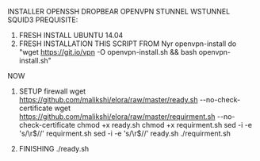INSTALLER OPENSSH DROPBEAR OPENVPN STUNNEL WSTUNNEL SQUID3
PREQUISITE:
1. FRESH INSTALL UBUNTU 14.04
2. FRESH INSTALLATION THIS SCRIPT FROM Nyr openvpn-install do "wget https://git.io/vpn -O openvpn-install.sh && bash openvpn-install.sh"

NOW
1. SETUP firewall
wget https://github.com/malikshi/elora/raw/master/ready.sh --no-check-certificate
wget https://github.com/malikshi/elora/raw/master/requirment.sh --no-check-certificate
chmod +x ready.sh
chmod +x requirment.sh
sed -i -e 's/\r$//' requirment.sh
sed -i -e 's/\r$//' ready.sh
./requirment.sh

2. FINISHING
  ./ready.sh
